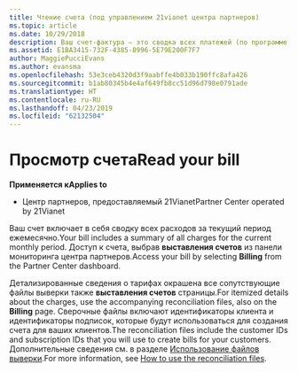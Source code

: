 ```yaml
---
title: Чтение счета (под управлением 21vianet центра партнеров)
ms.topic: article
ms.date: 10/29/2018
description: Ваш счет-фактура — это сводка всех платежей (по программе, продуктам и клиентам) за текущий месяц. Доступ к счета с портала центра партнеров панели мониторинга.
ms.assetid: E1BA3415-732F-4385-8996-5E79E200F7F7
author: MaggiePucciEvans
ms.author: evansma
ms.openlocfilehash: 53e3ceb4320d3f9aabffe4b033b190ffc8afa426
ms.sourcegitcommit: b1ab80345b4e4af649fb8cc51d96d798e0791ade
ms.translationtype: HT
ms.contentlocale: ru-RU
ms.lasthandoff: 04/23/2019
ms.locfileid: "62132504"
---
```

# <a name="read-your-bill"></a><span data-ttu-id="36f1b-104">Просмотр счета</span><span class="sxs-lookup"><span data-stu-id="36f1b-104">Read your bill</span></span>

<span data-ttu-id="36f1b-105">**Применяется к**</span><span class="sxs-lookup"><span data-stu-id="36f1b-105">**Applies to**</span></span>

-   <span data-ttu-id="36f1b-106">Центр партнеров, предоставляемый 21Vianet</span><span class="sxs-lookup"><span data-stu-id="36f1b-106">Partner Center operated by 21Vianet</span></span>


<span data-ttu-id="36f1b-107">Ваш счет включает в себя сводку всех расходов за текущий период ежемесячно.</span><span class="sxs-lookup"><span data-stu-id="36f1b-107">Your bill includes a summary of all charges for the current monthly period.</span></span> <span data-ttu-id="36f1b-108">Доступ к счета, выбрав **выставления счетов** из панели мониторинга центра партнеров.</span><span class="sxs-lookup"><span data-stu-id="36f1b-108">Access your bill by selecting **Billing** from the Partner Center dashboard.</span></span>

<span data-ttu-id="36f1b-109">Детализированные сведения о тарифах окрашена все сопутствующие файлы выверки также **выставления счетов** страницы.</span><span class="sxs-lookup"><span data-stu-id="36f1b-109">For itemized details about the charges, use the accompanying reconciliation files, also on the **Billing** page.</span></span> <span data-ttu-id="36f1b-110">Сверочные файлы включают идентификаторы клиента и идентификаторы подписок, которые будут использоваться для создания счета для ваших клиентов.</span><span class="sxs-lookup"><span data-stu-id="36f1b-110">The reconciliation files include the customer IDs and subscription IDs that you will use to create bills for your customers.</span></span> <span data-ttu-id="36f1b-111">Дополнительные сведения см. в разделе [Использование файлов выверки](use-the-reconciliation-files.md).</span><span class="sxs-lookup"><span data-stu-id="36f1b-111">For more information, see [How to use the reconciliation files](use-the-reconciliation-files.md).</span></span>


 

 

 




